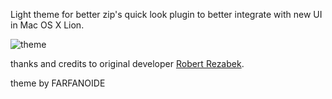 Light theme for better zip's quick look plugin to better integrate with new UI in Mac OS X Lion.

![theme](https://github.com/farfanoide/BetterZ-QuickLook-plugin-theme-for-Lion/raw/master/screenshot.png)

thanks and credits to original developer [Robert Rezabek](http://macitbetter.com).

theme by FARFANOIDE